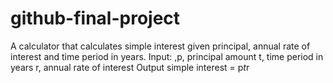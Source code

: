 # github-final-project
A calculator that calculates simple interest given principal, annual rate of interest and time period in years.
Input:
    ,p, principal amount
    t, time period in years
    r, annual rate of interest
Output
    simple interest = p*t*r
